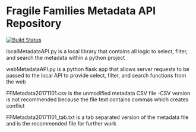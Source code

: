 # Fragile Families Metadata API Repository

[![Build Status](https://travis-ci.org/fragilefamilieschallenge/metadata_api.svg?branch=master)](https://travis-ci.org/fragilefamilieschallenge/metadata_api)


localMetadataAPI.py is a local library that contains all logic to select, filter, and search the metadata within a python project

webMetadataAPI.py is a python flask app that allows server requests to be passed to the local API to provide select, filter, and search functions from the web

FFMetadata20171101.csv is the unmodified metadata CSV file
	-CSV version is not recommended because the file text contains commas which creates conflict

FFMetadata20171101_tab.txt is a tab separated version of the metadata file and is the recommended file for further work
